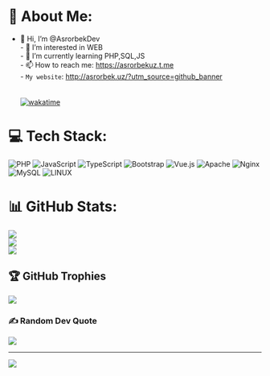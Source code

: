 # 💫 About Me:
- 👋 Hi, I’m @AsrorbekDev<br>- 👀 I’m interested in WEB <br>- 🌱 I’m currently learning PHP,SQL,JS<br>- 📫 How to reach me: https://asrorbekuz.t.me<br>- `My website`: http://asrorbek.uz/?utm_source=github_banner<br><br><br>[![wakatime](https://wakatime.com/badge/user/426c9c8b-dbe9-458b-a3eb-85a3d0fe1273.svg)](https://wakatime.com/@426c9c8b-dbe9-458b-a3eb-85a3d0fe1273)<br>


# 💻 Tech Stack:
![PHP](https://img.shields.io/badge/php-%23777BB4.svg?style=for-the-badge&logo=php&logoColor=white) ![JavaScript](https://img.shields.io/badge/javascript-%23323330.svg?style=for-the-badge&logo=javascript&logoColor=%23F7DF1E) ![TypeScript](https://img.shields.io/badge/typescript-%23007ACC.svg?style=for-the-badge&logo=typescript&logoColor=white) ![Bootstrap](https://img.shields.io/badge/bootstrap-%23563D7C.svg?style=for-the-badge&logo=bootstrap&logoColor=white) ![Vue.js](https://img.shields.io/badge/vuejs-%2335495e.svg?style=for-the-badge&logo=vuedotjs&logoColor=%234FC08D) ![Apache](https://img.shields.io/badge/apache-%23D42029.svg?style=for-the-badge&logo=apache&logoColor=white) ![Nginx](https://img.shields.io/badge/nginx-%23009639.svg?style=for-the-badge&logo=nginx&logoColor=white) ![MySQL](https://img.shields.io/badge/mysql-%2300f.svg?style=for-the-badge&logo=mysql&logoColor=white) ![LINUX](https://img.shields.io/badge/Linux-FCC624?style=for-the-badge&logo=linux&logoColor=black)
# 📊 GitHub Stats:
![](https://github-readme-stats.vercel.app/api?username=asrorbekdev&theme=dark&hide_border=false&include_all_commits=false&count_private=false)<br/>
![](https://github-readme-streak-stats.herokuapp.com/?user=asrorbekdev&theme=dark&hide_border=false)<br/>
![](https://github-readme-stats.vercel.app/api/top-langs/?username=asrorbekdev&theme=dark&hide_border=false&include_all_commits=false&count_private=false&layout=compact)

## 🏆 GitHub Trophies
![](https://github-profile-trophy.vercel.app/?username=asrorbekdev&theme=buddhism&no-frame=false&no-bg=true&margin-w=4)

### ✍️ Random Dev Quote
![](https://quotes-github-readme.vercel.app/api?type=horizontal&theme=radical)

---
[![](https://visitcount.itsvg.in/api?id=asrorbekdev&icon=0&color=0)](https://visitcount.itsvg.in)

<!-- Proudly created with GPRM ( https://gprm.itsvg.in ) -->

